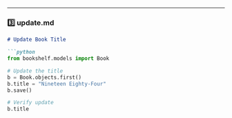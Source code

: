 
---

### **3️⃣ update.md**
```markdown
# Update Book Title

```python
from bookshelf.models import Book

# Update the title
b = Book.objects.first()
b.title = "Nineteen Eighty-Four"
b.save()

# Verify update
b.title

